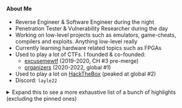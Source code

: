#### About Me
* Reverse Engineer & Software Engineer during the night
* Penetration Tester & Vulnerability Researcher during the day
* Working on low-level projects such as emulators, game-cheats, compilers and exploits. Anything low-level really  
* Currently learning hardware related topics such as FPGAs  
* Used to play a lot of CTFs. I founded & co-founded:
  * [excusemewtf](https://ctftime.org/team/104977/) (2019-2020, CH #3 pre-merge)
  * [organizers](https://ctftime.org/team/42934/) (2020-2022, global #1)
* Used to play a lot on [HackTheBox](https://app.hackthebox.com/profile/7533) (peaked at global #2)  
* Discord: `layle22`

<details>
  <summary>Expand this to see a more exhaustive list of a bunch of highlights (excluding the pinned ones)</summary>

  #### Game Hacking
  * [DeadByDaylight](https://github.com/ioncodes/DeadByDaylight) - Dead by Daylight research material gathered while reverse engineering the game
  * [FallGuys](https://github.com/ioncodes/FallGuys) - FallGuys cheat that used internal functions present in one of the first published releases of the game
  * [RACEAC](https://github.com/ioncodes/RACEAC) - Proof of concept code for an EasyAntiCheat race condition that allowed you to tamper resource data
  * [NonlethalCompany](https://github.com/ioncodes/NonlethalCompany) - Lethal Company cheat that uses Harmony to change various aspects of the game (infinite sprint, no death, etc)
  * [ESP-It](https://github.com/ioncodes/ESP-It) - Witch It ESP cheat 
  * [vacation3-emu](https://github.com/ioncodes/vacation3-emu) - An emulator that deobfuscates and decrypts VAC3 anticheat modules
  * [Maze](https://github.com/ioncodes/Maze) - Cheats for "Maze", LiveOverflow's game hacking challenge
  * [Clicker Heroes](https://github.com/ioncodes/clickerheroes) - Clicker Heroes cheat that allows you to use self created redemption codes to unlock items by emulating the server response

  #### Research
  * [Curveball](https://github.com/ioncodes/Curveball) - Proof of concept code for CVE-2020-0601 also known as the "CryptoAPI exploit"
  * [BlueGate](https://github.com/ioncodes/BlueGate) - PoC for the Remote Desktop Gateway vulnerability - CVE-2020-0609 & CVE-2020-0610
  * [dbgmon](https://github.com/ioncodes/dbgmon) - Reverse engineered implementation of DbgView's usermode logger

  ### Low-level
  * [dlsym_hook](https://github.com/ioncodes/dlsym_hook) - Rewrites a binary statically by lifting the instructions to LLVM, hooking a function and compiling it back
  * [ida-teams-docker](ida-teams-docker) - Dockerized version of IDA Pro's Hexvault and Lumina
  * [docker-compiler-explorer](https://github.com/ioncodes/docker-compiler-explorer) - Dockerized version of Godbolt's Compiler Explorer preconfigured with C, C++, Rust and LLVM
  * [rw](https://github.com/ioncodes/rw) - A kernel driver exposing read/write capabilities to usermode
  * [pooldump](https://github.com/ioncodes/pooldump) - Allows you to dump all nonpaged `BigPool`s from kernel

  #### Emulation
  * [gg](https://github.com/ioncodes/gg) - GameGear emulator
  * [ayyboy](https://github.com/ioncodes/ayyboy) - GameBoy and GameBoy Color emulator, featuring rumble pak support for Lovense sex toys
  * [llvm8](https://github.com/ioncodes/llvm8) - Statically recompiling CHIP8 to Windows and macOS using LLVM

  #### Misc
  * [long_night](https://github.com/ioncodes/long_night) - A collection of themes based on pastel colors, created for reverse engineers
  * [SteamManifestFixer](https://github.com/ioncodes/SteamManifestFixer) - Patches Steam to download depot files without manifest data
  * [sbb](https://github.com/ioncodes/sbb) - A commandline tool that allows you to check the public transportation connection via SBB
  * [JodelAPI](https://github.com/ioncodes/JodelAPI) - A wrapper for Jodel's API
</details>
